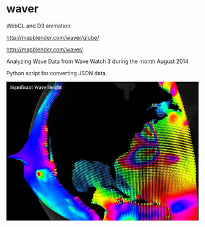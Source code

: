 waver
=====


WebGL and D3 animation

http://mapblender.com/waver/globe/

http://mapblender.com/waver/


Analyzing Wave Data from Wave Watch 3 during the month August 2014


Python script for converting JSON data.



![ScreenShot](/data/waver.jpg)
